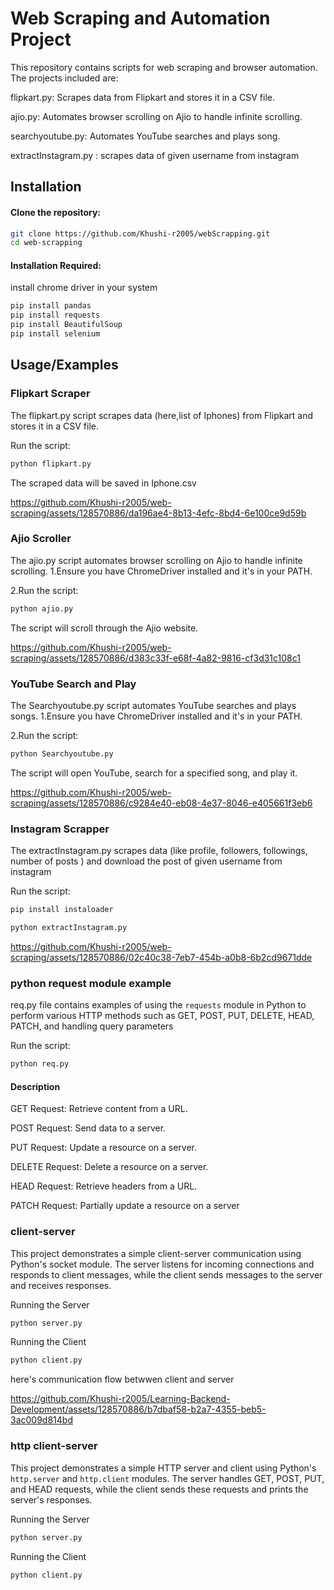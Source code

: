 
# Web Scraping and Automation Project

This repository contains scripts for web scraping and browser automation. The projects included are:

flipkart.py: Scrapes data from Flipkart and stores it in a CSV file.

ajio.py: Automates browser scrolling on Ajio to handle infinite scrolling.

searchyoutube.py: Automates YouTube searches and plays song.

extractInstagram.py : scrapes data of given username from instagram




## Installation

#### Clone the repository:

```bash
git clone https://github.com/Khushi-r2005/webScrapping.git
cd web-scrapping
```
#### Installation Required:

install chrome driver in your system
```bash
pip install pandas
pip install requests
pip install BeautifulSoup
pip install selenium
```
## Usage/Examples

### Flipkart Scraper
The flipkart.py script scrapes data (here,list of Iphones) from Flipkart and stores it in a CSV file.

Run the script:
```bash
python flipkart.py
```
The scraped data will be saved in Iphone.csv

https://github.com/Khushi-r2005/web-scraping/assets/128570886/da196ae4-8b13-4efc-8bd4-6e100ce9d59b


### Ajio Scroller
The ajio.py script automates browser scrolling on Ajio to handle infinite scrolling.
1.Ensure you have ChromeDriver installed and it's in your PATH.

2.Run the script:
```bash
python ajio.py
```
The script will scroll through the Ajio website.

https://github.com/Khushi-r2005/web-scraping/assets/128570886/d383c33f-e68f-4a82-9816-cf3d31c108c1

### YouTube Search and Play
The Searchyoutube.py script automates YouTube searches and plays songs.
1.Ensure you have ChromeDriver installed and it's in your PATH.

2.Run the script:
```bash
python Searchyoutube.py
```
The script will open YouTube, search for a specified song, and play it.

https://github.com/Khushi-r2005/web-scraping/assets/128570886/c9284e40-eb08-4e37-8046-e405661f3eb6


### Instagram Scrapper
The extractInstagram.py scrapes data (like profile, followers, followings, number of posts ) and download the post of given username from instagram

Run the script:
```bash
pip install instaloader
```
```bash
python extractInstagram.py
```

https://github.com/Khushi-r2005/web-scraping/assets/128570886/02c40c38-7eb7-454b-a0b8-6b2cd9671dde

### python request module example
req.py file contains examples of using the `requests` module in Python to perform various HTTP methods such as GET, POST, PUT, DELETE, HEAD, PATCH, and handling query parameters

Run the script:
```bash
python req.py
```
#### Description
GET Request: Retrieve content from a URL.

POST Request: Send data to a server.

PUT Request: Update a resource on a server.

DELETE Request: Delete a resource on a server.

HEAD Request: Retrieve headers from a URL.

PATCH Request: Partially update a resource on a server

### client-server
This project demonstrates a simple client-server communication using Python's socket  module. The server listens for incoming connections and responds to client messages, while the client sends messages to the server and receives responses.

Running the Server
   ```bash
   python server.py
   ```

Running the Client
```bash
python client.py
```
here's communication flow betwwen client and server

https://github.com/Khushi-r2005/Learning-Backend-Development/assets/128570886/b7dbaf58-b2a7-4355-beb5-3ac009d814bd

### http client-server
This project demonstrates a simple HTTP server and client using Python's `http.server` and `http.client` modules. The server handles GET, POST, PUT, and HEAD requests, while the client sends these requests and prints the server's responses.

Running the Server
   ```bash
   python server.py
   ```

Running the Client
```bash
python client.py
```
